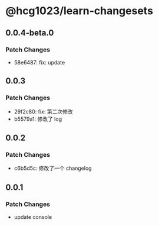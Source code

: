# @hcg1023/learn-changesets

## 0.0.4-beta.0

### Patch Changes

- 58e6487: fix: update

## 0.0.3

### Patch Changes

- 29f2c80: fix: 第二次修改
- b5579a1: 修改了 log

## 0.0.2

### Patch Changes

- c6b5d5c: 修改了一个 changelog

## 0.0.1

### Patch Changes

- update console
